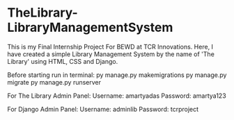 # TheLibrary-LibraryManagementSystem


This is my Final Internship Project For BEWD at TCR Innovations. Here, I have created a simple Library Management System by the name of 'The Library' using HTML, CSS and Django.

Before starting run in terminal:
py manage.py makemigrations
py manage.py migrate
py manage.py runserver

For The Library Admin Panel:
Username: amartyadas
Password: amartya123

For Django Admin Panel:
Username: adminlib
Password: tcrproject
